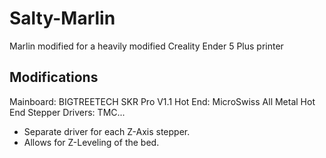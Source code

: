 # Salty-Marlin
Marlin modified for a heavily modified Creality Ender 5 Plus printer

## Modifications
Mainboard: BIGTREETECH SKR Pro V1.1
Hot End:   MicroSwiss All Metal Hot End
Stepper Drivers: TMC...
- Separate driver for each Z-Axis stepper.
- Allows for Z-Leveling of the bed.

